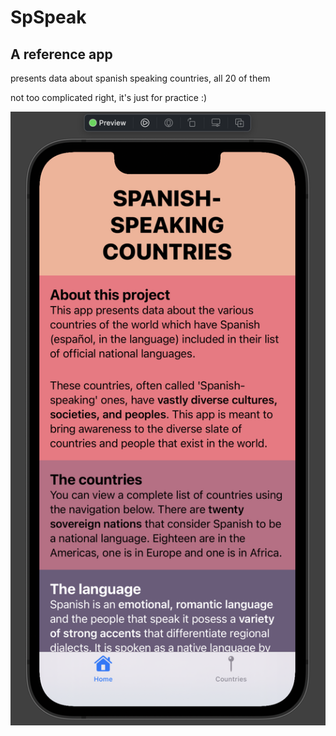 # SpSpeak

## A reference app

presents data about spanish speaking countries, all 20 of them

not too complicated right, it's just for practice :)

![app preview](/homeview.png)

